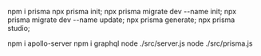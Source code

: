 npm i prisma 
npx prisma init;
npx prisma migrate dev --name init;
npx prisma migrate dev --name update;
npx prisma generate;
npx prisma studio;


npm i apollo-server 
npm i graphql
node ./src/server.js
node ./src/prisma.js